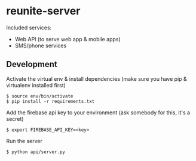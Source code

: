 # reunite-server
Included services:
- Web API (to serve web app &amp; mobile apps)
- SMS/phone services


## Development

Activate the virtual env & install dependencies (make sure you have pip & virtualenv installed first)

```
$ source env/bin/activate
$ pip install -r requirements.txt
```

Add the firebase api key to your environment (ask somebody for this, it's a secret)
```
$ export FIREBASE_API_KEY=<key>
```

Run the server
```
$ python api/server.py
```
